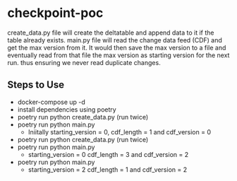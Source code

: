 # checkpoint-poc

create_data.py file will create the deltatable and append data to it if the table already exists.
main.py file will read the change data feed (CDF) and get the max version from it. It would then save the max version to a file and eventually read from that file the max version as starting version for the next run. thus ensuring we never read duplicate changes.

## Steps to Use

- docker-compose up -d
- install dependencies using poetry
- poetry run python create_data.py (run twice)
- poetry run python main.py
  - Iniitally starting_version = 0, cdf_length = 1 and cdf_version = 0
- poetry run python create_data.py (run twice)
- poetry run python main.py
  - starting_version = 0 cdf_length = 3 and cdf_version = 2
- poetry run python main.py
  - starting_version = 2 cdf_length = 1 and cdf_version = 2

